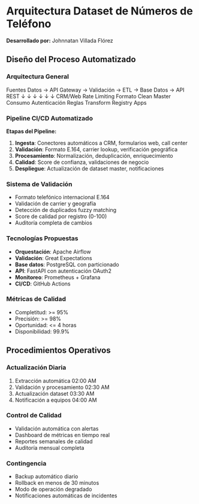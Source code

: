 # Arquitectura Dataset de Números de Teléfono

**Desarrollado por:** Johnnatan Villada Flórez

## Diseño del Proceso Automatizado

### Arquitectura General
Fuentes Datos → API Gateway → Validación → ETL → Base Datos → API REST
↓              ↓           ↓        ↓        ↓         ↓
CRM/Web      Rate Limiting  Formato   Clean   Master    Consumo
Autenticación   Reglas    Transform Registry  Apps

### Pipeline CI/CD Automatizado

**Etapas del Pipeline:**
1. **Ingesta**: Conectores automáticos a CRM, formularios web, call center
2. **Validación**: Formato E.164, carrier lookup, verificación geográfica
3. **Procesamiento**: Normalización, deduplicación, enriquecimiento
4. **Calidad**: Score de confianza, validaciones de negocio
5. **Despliegue**: Actualización de dataset master, notificaciones

### Sistema de Validación
- Formato telefónico internacional E.164
- Validación de carrier y geografía
- Detección de duplicados fuzzy matching
- Score de calidad por registro (0-100)
- Auditoría completa de cambios

### Tecnologías Propuestas
- **Orquestación**: Apache Airflow
- **Validación**: Great Expectations
- **Base datos**: PostgreSQL con particionado
- **API**: FastAPI con autenticación OAuth2
- **Monitoreo**: Prometheus + Grafana
- **CI/CD**: GitHub Actions

### Métricas de Calidad
- Completitud: >= 95%
- Precisión: >= 98% 
- Oportunidad: <= 4 horas
- Disponibilidad: 99.9%

## Procedimientos Operativos

### Actualización Diaria
1. Extracción automática 02:00 AM
2. Validación y procesamiento 02:30 AM
3. Actualización dataset 03:30 AM
4. Notificación a equipos 04:00 AM

### Control de Calidad
- Validación automática con alertas
- Dashboard de métricas en tiempo real
- Reportes semanales de calidad
- Auditoría mensual completa

### Contingencia
- Backup automático diario
- Rollback en menos de 30 minutos
- Modo de operación degradado
- Notificaciones automáticas de incidentes